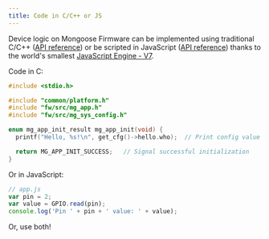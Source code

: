 ```yaml
---
title: Code in C/C++ or JS
---
```


Device logic on Mongoose Firmware can be implemented using
traditional C/C++ ([API reference](#/c-api/)) or be scripted in
JavaScript ([API reference](#/javascript-api/))
thanks to the world's smallest
[JavaScript Engine - V7](https://github.com/cesanta/v7).

Code in C:

```c
#include <stdio.h>

#include "common/platform.h"
#include "fw/src/mg_app.h"
#include "fw/src/mg_sys_config.h"

enum mg_app_init_result mg_app_init(void) {
  printf("Hello, %s!\n", get_cfg()->hello.who);  // Print config value

  return MG_APP_INIT_SUCCESS;   // Signal successful initialization
}
```

Or in JavaScript:

```javascript
// app.js
var pin = 2;
var value = GPIO.read(pin);
console.log('Pin ' + pin + ' value: ' + value);
```

Or, use both!
